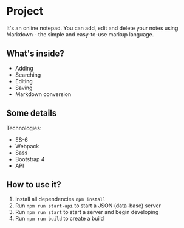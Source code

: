 # Project

It's an online notepad. You can add, edit and delete your notes using Markdown - the simple and easy-to-use markup language.

## What's inside?

-  Adding
-  Searching
-  Editing
-  Saving
-  Markdown conversion

## Some details

Technologies:

-  ES-6
-  Webpack
-  Sass
-  Bootstrap 4
-  API

## How to use it?

1. Install all dependencies `npm install`
2. Run `npm run start-api` to start a JSON (data-base) server
3. Run `npm run start` to start a server and begin developing
4. Run `npm run build` to create a build
